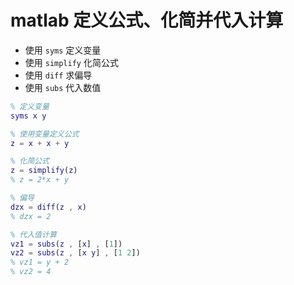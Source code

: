 # matlab 定义公式、化简并代入计算

* 使用 `syms` 定义变量
* 使用 `simplify` 化简公式
* 使用 `diff` 求偏导
* 使用 `subs` 代入数值

```matlab
% 定义变量
syms x y

% 使用变量定义公式
z = x + x + y

% 化简公式
z = simplify(z)
% z = 2*x + y

% 偏导
dzx = diff(z , x)
% dzx = 2

% 代入值计算
vz1 = subs(z , [x] , [1])
vz2 = subs(z , [x y] , [1 2])
% vz1 = y + 2
% vz2 = 4
```